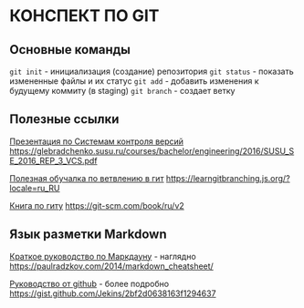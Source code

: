 ﻿# КОНСПЕКТ ПО GIT

## Основные команды

`git init` - инициализация (создание) репозитория
`git status` - показать измененные файлы и их статус
`git add` - добавить изменения к будущему коммиту (в staging)
`git branch` - создает ветку


## Полезные ссылки

[Презентация по Системам контроля версий](https://glebradchenko.susu.ru/courses/bachelor/engineering/2016/SUSU_SE_2016_REP_3_VCS.pdf)
https://glebradchenko.susu.ru/courses/bachelor/engineering/2016/SUSU_SE_2016_REP_3_VCS.pdf

[Полезная обучалка по ветвлению в гит](https://learngitbranching.js.org/?locale=ru_RU)
https://learngitbranching.js.org/?locale=ru_RU

[Книга по гиту](https://git-scm.com/book/ru/v2) 
https://git-scm.com/book/ru/v2


## Язык разметки Markdown

[Краткое руководство по Маркдауну](https://paulradzkov.com/2014/markdown_cheatsheet/) - наглядно
https://paulradzkov.com/2014/markdown_cheatsheet/

[Руководство от github](https://gist.github.com/Jekins/2bf2d0638163f1294637) - более подробно
https://gist.github.com/Jekins/2bf2d0638163f1294637

